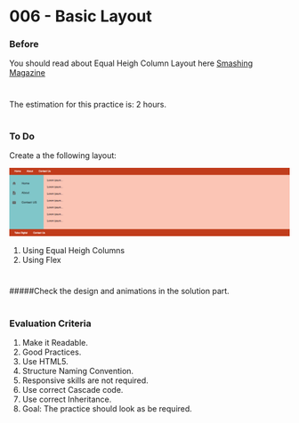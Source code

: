 # 006 - Basic Layout

### Before 
You should read about Equal Heigh Column Layout here [Smashing Magazine][1]

#
The estimation for this practice is: 2 hours.
#

### To Do

Create a the following layout:

![alt text](./layout.png)

1. Using Equal Heigh Columns
2. Using Flex

#
 #####Check the design and animations in the solution part.
#

### Evaluation Criteria

1. Make it Readable.
2. Good Practices.
3. Use HTML5.
4. Structure Naming Convention.
5. Responsive skills are not required.
6. Use correct Cascade code.
7. Use correct Inheritance.
8. Goal: The practice should look as be required.

 [1]: https://www.smashingmagazine.com/2010/11/equal-height-columns-using-borders-and-negative-margins-with-css/
